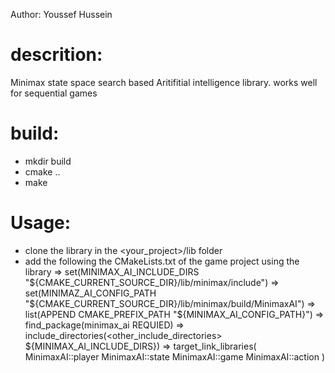 Author: Youssef Hussein


# descrition:
Minimax state space search based Aritifitial intelligence library. works well for sequential games




# build:
- mkdir build
- cmake ..
- make



# Usage:
- clone the library in the <your_project>/lib folder
- add the following the CMakeLists.txt of the game project using the library
  => set(MINIMAX_AI_INCLUDE_DIRS "${CMAKE_CURRENT_SOURCE_DIR}/lib/minimax/include") 
  => set(MINIMAZ_AI_CONFIG_PATH "${CMAKE_CURRENT_SOURCE_DIR}/lib/minimax/build/MinimaxAI")
  => list(APPEND CMAKE_PREFIX_PATH "${MINIMAX_AI_CONFIG_PATH}")
  => find_package(minimax_ai REQUIED)
  => include_directories(<other_include_directories> ${MINIMAX_AI_INCLUDE_DIRS})
  => target_link_libraries( <target>
     <other libraries in the program>
     MinimaxAI::player
     MinimaxAI::state
     MinimaxAI::game
     MinimaxAI::action
     )
